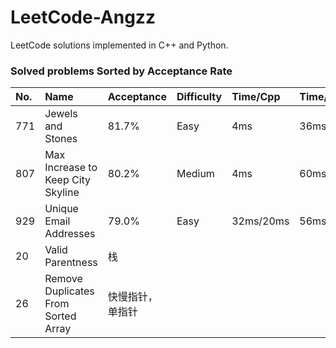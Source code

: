# LeetCode-Angzz
LeetCode solutions implemented in C++ and Python.

### Solved problems Sorted by Acceptance Rate 

| No. | Name | Acceptance | Difficulty | Time/Cpp | Time/Python
| :------| :------ | :------ | :------ | :------ | :------ |
| 771 | Jewels and Stones | 81.7% | Easy | 4ms | 36ms
| 807 | Max Increase to Keep City Skyline | 80.2% | Medium | 4ms | 60ms
| 929 | Unique Email Addresses | 79.0% | Easy | 32ms/20ms | 56ms
| 20 | Valid Parentness | 栈
| 26 | Remove Duplicates From Sorted Array | 快慢指针，单指针



